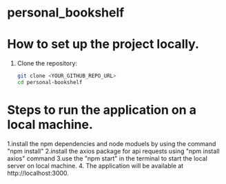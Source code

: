 # personal_bookshelf
# How to set up the project locally.
1. Clone the repository:
   ```bash
   git clone <YOUR_GITHUB_REPO_URL>
   cd personal-bookshelf
   ```
# Steps to run the application on a local machine.
1.install the npm dependencies and node moduels by using the command "npm install"
2.install the axios package for api requests using "npm install axios" command
3.use the "npm start" in the terminal to start the local server on  local machine.
4. The application will be available at http://localhost:3000.
